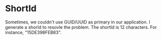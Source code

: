 # ShortId

Sometimes, we couldn't use GUID/UUID as primary in our application.  I generate a shorId to resovle the problem.
The shortId is 12 characters.  For instance, "15DE398FEB83".
